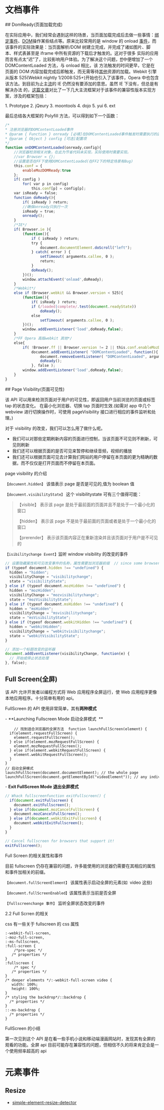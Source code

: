 # 文档事件

## DomReady(页面加载完成)

在实际应用中，我们经常会遇到这样的场景，当页面加载完成后去做一些事情：[绑定事件](http://www.popo4j.com/tag/bind.html)、[DOM](http://www.popo4j.com/tag/DOM.html)操作某些结点等。原来比较常用的是 window 的 onload [事件](http://www.popo4j.com/tag/ShiJian.html)，而该事件的实际效果是：当页面解析/DOM 树建立完成，并完成了诸如图片、脚本、样式表甚至是 iframe 中所有资源的下载后才触发的。这对于很多 实际的应用而言有点太“迟”了，比较影响用户体验。为了解决这个问题，[ff](http://www.popo4j.com/tag/ff.html)中便增加了一个 DOMContentLoaded 方法，与 onload 相比，该 方法触发的时间更早，它是在页面的 DOM 内容加载完成后即触发，而无需等待[其他](http://www.popo4j.com/tag/QiTa.html)资源的加载。Webkit 引擎从版本 525(Webkit nightly 1/2008:525+)开始也引入了该事件，Opera 中也包含该方法。到目前为止主[流](http://www.popo4j.com/tag/Liu.html)的 IE 仍然没有要添加的意思。虽然 IE 下没有，但总是有解决办法 的，[这篇文章](http://www.cnblogs.com/JulyZhang/archive/2011/02/12/1952484.html)对比了一下几大主流框架对于该事件的兼容性版本实现方案，涉及的框架包括：

1. Prototype
2. jQeury
3. moontools
4. dojo
5. yui
6. ext

最后总结各大框架的 Polyfill 方法，可以得到如下一个函数：

``` javascript
/*
* 注册浏览器的DOMContentLoaded事件
* @param { Function } onready [必填]在DOMContentLoaded事件触发时需要执行的函数
* @param { Object } config [可选]配置项
*/
function onDOMContentLoaded(onready,config){
    //浏览器检测相关对象，在此为节省代码未实现，实际使用时需要实现。
    //var Browser = {};
    //设置是否在FF下使用DOMContentLoaded(在FF2下的特定场景有Bug)
    this.conf = {
        enableMozDOMReady:true
    };
    if( config )
        for( var p in config)
            this.conf[p] = config[p];
    var isReady = false;
    function doReady(){
        if( isReady ) return;
        //确保onready只执行一次
        isReady = true;
        onready();
    }
    /*IE*/
    if( Browser.ie ){
        (function(){
            if ( isReady ) return;
            try {
                document.documentElement.doScroll("left");
            } catch( error ) {
                setTimeout( arguments.callee, 0 );
                return;
            }
            doReady();
        })();
        window.attachEvent('onload',doReady);
    }
    /*Webkit*/
    else if (Browser.webkit && Browser.version < 525){
        (function(){
            if( isReady ) return;
            if (/loaded|complete/.test(document.readyState))
                doReady();
            else
                setTimeout( arguments.callee, 0 );
        })();
        window.addEventListener('load',doReady,false);
    }
    /*FF Opera 高版webkit 其他*/
    else{
        if( !Browser.ff || Browser.version != 2 || this.conf.enableMozDOMReady)
            document.addEventListener( "DOMContentLoaded", function(){
                document.removeEventListener( "DOMContentLoaded", arguments.callee, false );
                doReady();
            }, false );
        window.addEventListener('load',doReady,false);
    }
}
```

## Page Visibility(页面可见性)

该 API 可以用来检测页面对于用户的可见性，即返回用户当前浏览的页面或标签 tap 的状态变化。 在最小化浏览器、切换 tap 页面时生效.(如需对 app 中几个 webview 进行切换操作时，可使用 pageVisibility 接口进行相应的事件监听和处理。)

对于 visibility 的改变，我们可以怎么用了做什么呢。

- 我们可以对那些定期刷新内容的页面进行控制，当该页面不可见则不刷新，可见则刷新
- 我们还可以根据页面的是否可见来暂停和继续音频，视频的播放
- 我们还可以根据页面可见去计算我们网站的用户停留在本页面的更为精确的数据，而不仅仅是打开页面而不停留在本页面。

page visibility 的介绍

`【document.hidden】` 该值表示 page 是否是可见的,值为 boolean 值

`【document.visibilityState】` 这个 visibilitystate 可有三个值得可能：

> 【visible】 表示该 page 是处于最前面的页面并且不是处于一个最小化的窗口
>
> 【hidden】 表示该 page 不是处于最前面的页面或者是处于一个最小化的窗口
>
> 【prerender】 表示该页面内容正在重新渲染并且该页面对于用户是不可见的

`【isibilitychange Event】`监听 window visibility 的改变的事件

``` javascript
// 设置隐藏属性和可见改变事件的名称，属性需要加浏览器前缀  // since some browsers only offer vendor-prefixed support  var hidden, state, visibilityChange;   
if (typeof document.hidden !== "undefined") {  
  hidden = "hidden";  
  visibilityChange = "visibilitychange";  
  state = "visibilityState";  
} else if (typeof document.mozHidden !== "undefined") {  
  hidden = "mozHidden";  
  visibilityChange = "mozvisibilitychange";  
  state = "mozVisibilityState";  
} else if (typeof document.msHidden !== "undefined") {  
  hidden = "msHidden";  
  visibilityChange = "msvisibilitychange";  
  state = "msVisibilityState";  
} else if (typeof document.webkitHidden !== "undefined") {  
  hidden = "webkitHidden";  
  visibilityChange = "webkitvisibilitychange";  
  state = "webkitVisibilityState";  
}  

// 添加一个标题改变的监听器  
document.addEventListener(visibilityChange, function(e) {  
  // 开始或停止状态处理  
}, false);
```

## Full Screen(全屏)

该 API 允许开发者以编程方式将 Web 应用程序全屏运行，使 Web 应用程序更像本地应用程序。十分简单有用的 api。

FullScreen 的 API 使用非常简单，其有**两种模式**

- **Launching Fullscreen Mode 启动全屏模式  **

``` 
    // 找到适合浏览器的全屏方法  function launchFullScreen(element) {  
  if(element.requestFullScreen) {  
    element.requestFullScreen();  
  } else if(element.mozRequestFullScreen) {  
    element.mozRequestFullScreen();  
  } else if(element.webkitRequestFullScreen) {  
    element.webkitRequestFullScreen();  
  }  
}  
// 启动全屏模式  
launchFullScreen(document.documentElement); // the whole page  
launchFullScreen(document.getElementById("videoElement")); // any individual element

```

- **Exit FullScreen Mode 退出全屏模式**

```js
// Whack fullscreenfunction exitFullscreen() {
  if(document.exitFullscreen) {
    document.exitFullscreen();
  } else if(document.mozCancelFullScreen) {
    document.mozCancelFullScreen();
  } else if(document.webkitExitFullscreen) {
    document.webkitExitFullscreen();
  }
}

// Cancel fullscreen for browsers that support it!
exitFullscreen();

```

Full Screen 的相关属性和事件

目前 fullscreen 仍存在兼容的问题，许多能使用的浏览器仍需要在其相应的属性和事件加相关的前缀。

`【document.fullScreenElement】` 该属性表示启动全屏的元素(如  video 这些)

`【document.fullScreenEnabled】`该属性表示当前是否全屏

`【fullscreenchange 事件】` 监听全屏状态改变的事件

2.2 Full Scrren 的相关

css 有一些关于 fullscreen 的 css 属性

``` 
:-webkit-full-screen,
:-moz-full-screen,
:-ms-fullscreen,
:full-screen {
    /*pre-spec */
   /* properties */
}
:fullscreen { 
    /* spec */
   /* properties */
}
/* deeper elements */:-webkit-full-screen video {
   width: 100%;
   height: 100%;
}
/* styling the backdrop*/::backdrop {
  /* properties */
}
::-ms-backdrop {
  /* properties */
}

```

FullScreen 的小结

第一次见到这个 API 是在看一些手机小说和移动端漫画网站时，发现其有全屏的观看的功能。全屏 api 目前可能存在兼容性的问题，但相信不久的将来肯定会是一个使用频率超高的 api

# 元素事件

## Resize

- [simple-element-resize-detector](https://github.com/developit/simple-element-resize-detector)
